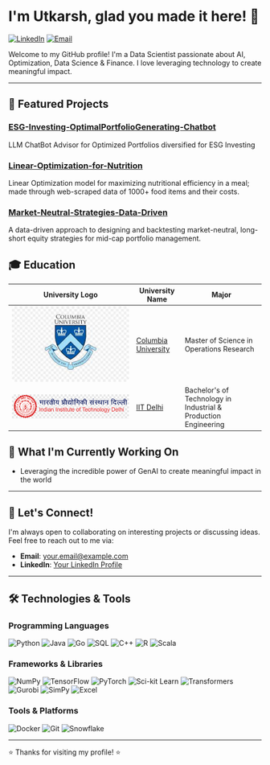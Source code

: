 # I'm Utkarsh, glad you made it here! 👋

[![LinkedIn](https://img.shields.io/badge/LinkedIn-Connect-blue?style=flat-square&logo=linkedin)](https://www.linkedin.com/in/utkarsh-prajapati/)
[![Email](https://img.shields.io/badge/Email-Contact-red?style=flat-square&logo=gmail)](mailto:utkarshprajapati2709@gmail.com)

Welcome to my GitHub profile! I'm a Data Scientist passionate about AI, Optimization, Data Science & Finance. I love leveraging technology to create meaningful impact.

---

## 🚀 Featured Projects

### [ESG-Investing-OptimalPortfolioGenerating-Chatbot](https://github.com/utkarshLLM/ESG-Investing-OptimalPortfolioGenerating-Chatbot)
LLM ChatBot Advisor for Optimized Portfolios diversified for ESG Investing

### [Linear-Optimization-for-Nutrition](https://github.com/utkarshLLM/Linear-Optimization-for-Nutrition)
Linear Optimization model for maximizing nutritional efficiency in a meal; made through web-scraped data of 1000+ food items and their costs.

### [Market-Neutral-Strategies-Data-Driven](https://github.com/utkarshLLM/Market-Neutral-Strategies-Data-Driven)
A data-driven approach to designing and backtesting market-neutral, long-short equity strategies for mid-cap portfolio management.

## 🎓 Education

| **University Logo** | **University Name** | **Major** |
|----------------------|----------------------|-----------------|
| ![University Logo](https://github.com/utkarshLLM/utkarshLLM/blob/main/CU_logo.jpeg) | [Columbia University]([https://www.university1.edu](https://www.columbia.edu/)) | Master of Science in Operations Research |
| ![University Logo](https://github.com/utkarshLLM/utkarshLLM/blob/main/iitd_logo.png) | [IIT Delhi](https://home.iitd.ac.in/) | Bachelor's of Technology in Industrial & Production Engineering |



## 🌱 What I'm Currently Working On

- Leveraging the incredible power of GenAI to create meaningful impact in the world

---

## 💬 Let's Connect!

I'm always open to collaborating on interesting projects or discussing ideas. Feel free to reach out to me via:

- **Email**: [your.email@example.com](mailto:utkarshprajapati2709@gmail.com)
- **LinkedIn**: [Your LinkedIn Profile]([https://www.linkedin.com/in/your-linkedin-profile/](https://www.linkedin.com/in/utkarsh-prajapati/))

---

## 🛠️ Technologies & Tools

### Programming Languages
![Python](https://img.shields.io/badge/Python-3776AB?style=flat-square&logo=python&logoColor=white)
![Java](https://img.shields.io/badge/Java-007396?style=flat-square&logo=java&logoColor=white)
![Go](https://img.shields.io/badge/Go-00ADD8?style=flat-square&logo=go&logoColor=white)
![SQL](https://img.shields.io/badge/SQL-4479A1?style=flat-square&logo=postgresql&logoColor=white)
![C++](https://img.shields.io/badge/C++-00599C?style=flat-square&logo=c%2B%2B&logoColor=white)
![R](https://img.shields.io/badge/R-276DC3?style=flat-square&logo=r&logoColor=white)
![Scala](https://img.shields.io/badge/Scala-DC322F?style=flat-square&logo=scala&logoColor=white)

### Frameworks & Libraries
![NumPy](https://img.shields.io/badge/NumPy-013243?style=flat-square&logo=numpy&logoColor=white)
![TensorFlow](https://img.shields.io/badge/TensorFlow-FF6F00?style=flat-square&logo=tensorflow&logoColor=white)
![PyTorch](https://img.shields.io/badge/PyTorch-EE4C2C?style=flat-square&logo=pytorch&logoColor=white)
![Sci-kit Learn](https://img.shields.io/badge/Sci--kit%20Learn-F7931E?style=flat-square&logo=scikit-learn&logoColor=white)
![Transformers](https://img.shields.io/badge/Transformers-FF6F00?style=flat-square&logo=huggingface&logoColor=white)
![Gurobi](https://img.shields.io/badge/Gurobi-EE3524?style=flat-square&logo=gurobi&logoColor=white)
![SimPy](https://img.shields.io/badge/SimPy-3776AB?style=flat-square&logo=python&logoColor=white)
![Excel](https://img.shields.io/badge/Excel-217346?style=flat-square&logo=microsoft-excel&logoColor=white)


### Tools & Platforms
![Docker](https://img.shields.io/badge/Docker-2496ED?style=flat-square&logo=docker&logoColor=white)
![Git](https://img.shields.io/badge/Git-F05032?style=flat-square&logo=git&logoColor=white)
![Snowflake](https://img.shields.io/badge/Snowflake-29B5E8?style=flat-square&logo=snowflake&logoColor=white)

---

⭐️ Thanks for visiting my profile! ⭐️
